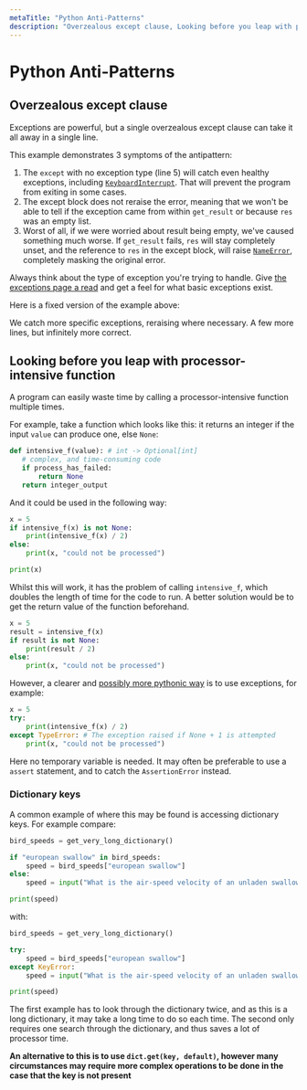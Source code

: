 ```yaml
---
metaTitle: "Python Anti-Patterns"
description: "Overzealous except clause, Looking before you leap with processor-intensive function"
---
```


# Python Anti-Patterns




## Overzealous except clause


Exceptions are powerful, but a single overzealous except clause can take it all away in a single line.

This example demonstrates 3 symptoms of the antipattern:

1. The `except` with no exception type (line 5) will catch even healthy exceptions, including [`KeyboardInterrupt`](https://docs.python.org/2/library/exceptions.html#exceptions.KeyboardInterrupt). That will prevent the program from exiting in some cases.
1. The except block does not reraise the error, meaning that we won't be able to tell if the exception came from within `get_result` or because `res` was an empty list.
1. Worst of all, if we were worried about result being empty, we've caused something much worse. If `get_result` fails, `res` will stay completely unset, and the reference to `res` in the except block, will raise [`NameError`](https://docs.python.org/2/library/exceptions.html#exceptions.NameError), completely masking the original error.

Always think about the type of exception you're trying to handle. Give [the exceptions page a read](https://docs.python.org/2/library/exceptions.html) and get a feel for what basic exceptions exist.

Here is a fixed version of the example above:

We catch more specific exceptions, reraising where necessary. A few more lines, but infinitely more correct.



## Looking before you leap with processor-intensive function


A program can easily waste time by calling a processor-intensive function multiple times.

For example, take a function which looks like this: it returns an integer if the input `value` can produce one, else `None`:

```py
def intensive_f(value): # int -> Optional[int]
   # complex, and time-consuming code
   if process_has_failed:
       return None
   return integer_output

```

And it could be used in the following way:

```py
x = 5
if intensive_f(x) is not None:
    print(intensive_f(x) / 2)
else:
    print(x, "could not be processed")

print(x)

```

Whilst this will work, it has the problem of calling `intensive_f`, which doubles the length of time for the code to run. A better solution would be to get the return value of the function beforehand.

```py
x = 5
result = intensive_f(x)
if result is not None:
    print(result / 2)
else:
    print(x, "could not be processed")

```

However, a clearer and [possibly more pythonic way](https://docs.python.org/3/glossary.html#term-eafp) is to use exceptions, for example:

```py
x = 5
try:
    print(intensive_f(x) / 2)
except TypeError: # The exception raised if None + 1 is attempted
    print(x, "could not be processed")

```

Here no temporary variable is needed. It may often be preferable to use a `assert` statement, and to catch the `AssertionError` instead.

### Dictionary keys

A common example of where this may be found is accessing dictionary keys. For example compare:

```py
bird_speeds = get_very_long_dictionary()

if "european swallow" in bird_speeds:
    speed = bird_speeds["european swallow"]
else:
    speed = input("What is the air-speed velocity of an unladen swallow?")

print(speed)

```

with:

```py
bird_speeds = get_very_long_dictionary()

try:
    speed = bird_speeds["european swallow"]
except KeyError:
    speed = input("What is the air-speed velocity of an unladen swallow?")

print(speed)

```

The first example has to look through the dictionary twice, and as this is a long dictionary, it may take a long time to do so each time. The second only requires one search through the dictionary, and thus saves a lot of processor time.

**An alternative to this is to use `dict.get(key, default)`, however many circumstances may require more complex operations to be done in the case that the key is not present**

